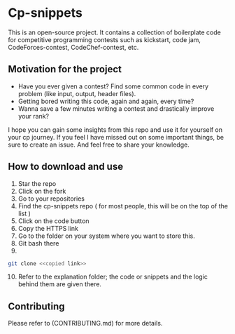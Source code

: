 # Cp-snippets

This is an open-source project. It contains a collection of boilerplate code for competitive programming contests such as kickstart, code jam, CodeForces-contest, CodeChef-contest, etc. 

## Motivation for the project 

* Have you ever given a contest? Find some common code in every problem (like input, output, header files). 
* Getting bored writing this code, again and again, every time?
* Wanna save a few minutes writing a contest and drastically improve your rank?

I hope you can gain some insights from this repo and use it for yourself on your cp journey.
If you feel I have missed out on some important things, be sure to create an issue. And feel free to share your knowledge.


## How to download and use

1. Star the repo 
2. Click on the fork
3. Go to  your repositories
4. Find the cp-snippets repo ( for most people, this will be on the top of the list )
5. Click on the code button 
6. Copy the HTTPS link 
7. Go to the folder on your system where you want to store this.
8. Git bash there 
9. 
```bash
git clone <<copied link>>
```
10. Refer to the explanation folder; the code or snippets and the logic behind them are given there. 
  

## Contributing

Please refer to (CONTRIBUTING.md) for more details.
